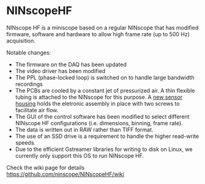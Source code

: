 # NINscopeHF
NINscope HF is a miniscope based on a regular NINscope that has modified firmware, software and hardware to allow high frame rate (up to 500 Hz) acquisition. 

Notable changes:

- The firmware on the DAQ has been updated
- The video driver has been modified
- The PPL (phase-locked loop) is switched on to handle large bandwidth recordings
- The PCBs are cooled by a constant jet of pressurized air. A thin flexible tubing is attached to the NINscope for this purpose. A [new sensor housing](https://github.com/ninscope/NINscopeHF/blob/main/Hardware/sensor_holder_HF.stp) holds the eletronic assembly in place with two screws to facilitate air flow.
- The GUI of the control software has been modified to select different NINscope HF configurations (i.e. dimensions, binning, frame rate).
- The data is written out in RAW rather than TIFF format.
- The use of an SSD drive is a requirement to handle the higher read-write speeds.
- Due to the efficient Gstreamer libraries for writing to disk on Linux, we currently only support this OS to run NINscope HF.


Check the wiki page for details https://github.com/ninscope/NINscopeHF/wiki
